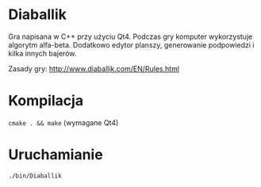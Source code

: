 # Diaballik
Gra napisana w C++ przy użyciu Qt4. Podczas gry komputer wykorzystuje algorytm alfa-beta. Dodatkowo edytor planszy, generowanie podpowiedzi i kilka innych bajerów.

Zasady gry: http://www.diaballik.com/EN/Rules.html

# Kompilacja
```cmake . && make``` (wymagane Qt4)

# Uruchamianie
```./bin/Diaballik ```
